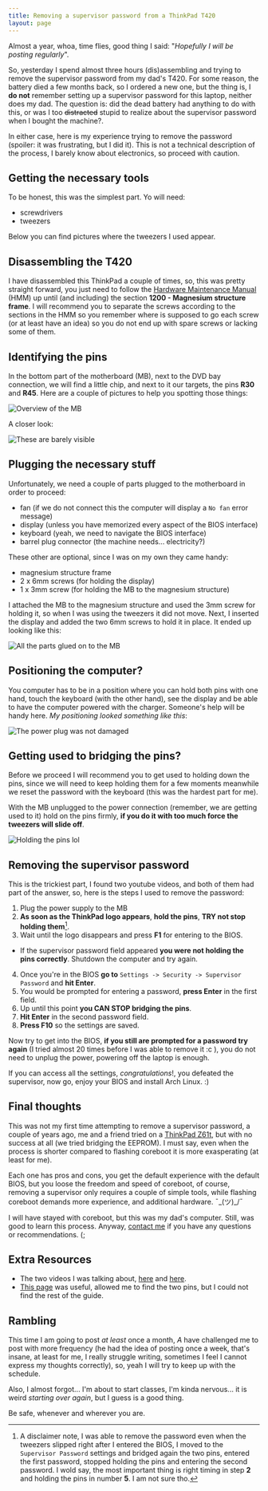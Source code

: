 ```yaml
---
title: Removing a supervisor password from a ThinkPad T420 
layout: page
---
```


Almost a year, whoa, time flies, good thing I said: "_Hopefully I will be posting regularly_".

So, yesterday I spend almost three hours (dis)assembling and trying  to remove the supervisor password from my dad's T420. For some reason, the battery died a few months back, so I ordered a new one, but the thing is, I **do not** remember setting up a supervisor password for this laptop, neither does my dad. The question is: did the dead battery had anything to do with this, or was I too ~~distracted~~ stupid to realize about the supervisor password when I bought the machine?.

In either case, here is my experience trying to remove the password (spoiler: it was frustrating, but I did it). This is not a technical description of the process, I barely know about electronics, so proceed with caution.

## Getting the necessary tools

To be honest, this was the simplest part. Yo will need:

* screwdrivers
* tweezers

Below you can find pictures where the tweezers I used appear.

## Disassembling the T420

I have disassembled this ThinkPad a couple of times, so, this was pretty straight forward, you just need to follow the [Hardware Maintenance Manual](https://thinkpads.com/support/hmm/hmm_pdf/t420_t420i_hmm.pdf) (HMM) up until (and including) the section **1200 - Magnesium structure frame**. I will recommend you to separate the screws according to the sections in the HMM so you remember where is supposed to go each screw (or at least have an idea) so you do not end up with spare screws or lacking some of them.

## Identifying the pins

In the bottom part of the motherboard (MB), next to the DVD bay connection, we will find a little chip, and next to it our targets, the pins **R30** and **R45**. Here are a couple of pictures to help you spotting those things:

![Overview of the MB](/assets/raspft420-1.jpg)

A closer look:

![These are barely visible](/assets/raspft420-2.jpg)

## Plugging the necessary stuff

Unfortunately, we need a couple of parts plugged to the motherboard in order to proceed:

* fan (if we do not connect this the computer will display a `No fan` error message)
* display (unless you have memorized every aspect of the BIOS interface)
* keyboard (yeah, we need to navigate the BIOS interface)
* barrel plug connector (the machine needs... electricity?)

These other are optional, since I was on my own they came handy:

* magnesium structure frame
* 2 x 6mm screws (for holding the display)
* 1 x 3mm screw (for holding the MB to the magnesium structure)

I attached the MB to the magnesium structure and used the 3mm screw for holding it, so when I was using the tweezers it did not move. Next, I inserted the display and added the two 6mm screws to hold it in place. It ended up looking like this:

![All the parts glued on to the MB](/assets/raspft420-3.jpg)

## Positioning the computer?

You computer has to be in a position where you can hold both pins with one hand, touch the keyboard (with the other hand), see the display and be able to have the computer powered with the charger. Someone's help will be handy here. *My positioning looked something like this*:

![The power plug was not damaged](/assets/raspft420-4.jpg)

## Getting used to bridging the pins?

Before we proceed I will recommend you to get used to holding down the pins, since we will need to keep holding them for a few moments meanwhile we reset the password with the keyboard (this was the hardest part for me).

With the MB unplugged to the power connection (remember, we are getting used to it) hold on the pins firmly, **if you do it with too much force the tweezers will slide off**.

![Holding the pins lol](/assets/raspft420-5.jpg)

## Removing the supervisor password

This is the trickiest part, I found two youtube videos, and both of them had part of the answer, so, here is the steps I used to remove the password:

1. Plug the power supply to the MB
2. **As soon as the ThinkPad logo appears**, **hold the pins**, **TRY not stop holding them**[^1].
3. Wait until the logo disappears and press **F1** for entering to the BIOS.
  * If the supervisor password field appeared **you were not holding the pins correctly**. Shutdown the computer and try again.
4. Once you're in the BIOS **go to** `Settings -> Security -> Supervisor Password` and **hit Enter**.
5. You would be prompted for entering a password, **press Enter** in the first field.
6. Up until this point **you CAN STOP bridging the pins**.
7. **Hit Enter** in the second password field.
8. **Press F10** so the settings are saved.

Now try to get into the BIOS, **if you still are prompted for a password try again** (I tried almost 20 times before I was able to remove it :c ), you do not need to unplug the power, powering off the laptop is enough. 

If you can access all the settings, *congratulations*!, you defeated the supervisor, now go, enjoy your BIOS and install Arch Linux. :)

[^1]: A disclaimer note, I was able to remove the password even when the tweezers slipped right after I entered the BIOS, I moved to the `Supervisor Password` settings and bridged again the two pins, entered the first password, stopped holding the pins and entering the second password. I wold say, the most important thing is right timing in step **2** and holding the pins in number **5**. I am not sure tho.


## Final thoughts

This was not my first time attempting to remove a supervisor password, a couple of years ago, me and a friend tried on a [ThinkPad Z61t](https://www.thinkwiki.org/wiki/Category:Z61t), but with no success at all (we tried bridging the EEPROM). I must say, even when the process is shorter compared to flashing coreboot it is more exasperating (at least for me).

Each one has pros and cons, you get the default experience with the default BIOS, but you loose the freedom and speed of coreboot, of course, removing a supervisor only requires a couple of simple tools, while flashing coreboot demands more experience, and additional hardware. ¯\_(ツ)\_/¯

I will have stayed with coreboot, but this was my dad's computer. Still, was good to learn this process. Anyway, [contact me](https://cer-0.github.io/contact) if you have any questions or recommendations. (;

## Extra Resources

* The two videos I was talking about, [here](https://youtu.be/5z0HdLqgR_I) and [here](https://youtu.be/FW-RLkzjAS8).
* [This page](http://www.ja.axxs.net/t420.htm) was useful, allowed me to find the two pins, but I could not find the rest of the guide.

## Rambling

This time I am going to post *at least* once a month, *A* have challenged me to post with more frequency (he had the idea of posting once a week, that's insane, at least for me, I really struggle writing, sometimes I feel I cannot express my thoughts correctly), so, yeah I will try to keep up with the schedule.

Also, I almost forgot... I'm about to start classes, I'm kinda nervous... it is weird *starting over again*, but I guess is a good thing.

Be safe, whenever and wherever you are.
